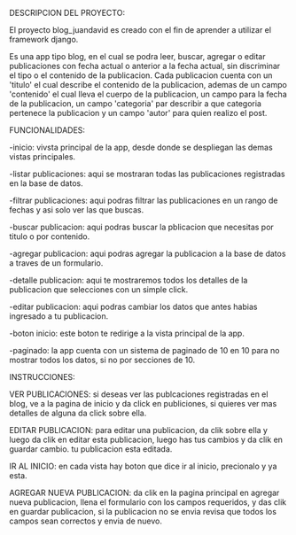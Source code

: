 DESCRIPCION DEL PROYECTO:

El proyecto blog_juandavid es creado con el fin de aprender a utilizar el framework django.

Es una app tipo blog, en el cual se podra leer, buscar, agregar o editar publicaciones con fecha actual o anterior a la fecha actual, sin discriminar el tipo o el contenido de la publicacion. Cada publicacion cuenta con un 'titulo' el cual describe el contenido de la publicacion, ademas de un campo 'contenido' el cual lleva el cuerpo de la publicacion, un campo para la fecha de la publicacion, un campo 'categoria' par describir a que categoria pertenece la publicacion y un campo 'autor' para quien realizo el post.

FUNCIONALIDADES: 

-inicio: vivsta principal de la app, desde donde se despliegan las demas vistas principales.

-listar publicaciones: aqui se mostraran todas las publicaciones registradas en la base de datos.

-filtrar publicaciones: aqui podras filtrar las publicaciones en un rango de fechas y asi solo ver las que buscas.

-buscar publicacion: aqui podras buscar la pblicacion que necesitas por titulo o por contenido.

-agregar publicacion: aqui podras agregar la publicacion a la base de datos a traves de un formulario.

-detalle publicacion: aqui te mostraremos todos los detalles de la publicacion que selecciones con un simple click.

-editar publicacion: aqui podras cambiar los datos que antes habias ingresado a tu publicacion.

-boton inicio: este boton te redirige a la vista principal de la app.

-paginado: la app cuenta con un sistema de paginado de 10 en 10 para no mostrar todos los datos, si no por secciones de 10.

INSTRUCCIONES: 

VER PUBLICACIONES: si deseas ver las publcaciones registradas en el blog, ve a la pagina de inicio y da click en publiciones, si quieres ver mas detalles de alguna da click sobre ella.

EDITAR PUBLICACION: para editar una publicacion, da clik sobre ella y luego da clik en editar esta publicacion, luego has tus cambios y da clik en guardar cambio. tu publicacion esta editada.

IR AL INICIO: en cada vista hay boton que dice ir al inicio, precionalo y ya esta.

AGREGAR NUEVA PUBLICACION: da clik en la pagina principal en agregar nueva publicacion, llena el formulario con los campos requeridos, y das clik en guardar publicacion, si la publicacion no se envia revisa que todos los campos sean correctos y envia de nuevo.

